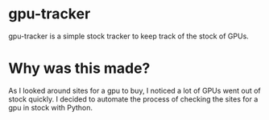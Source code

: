 # gpu-tracker
gpu-tracker is a simple stock tracker to keep track of the stock of GPUs.

# Why was this made?
As I looked around sites for a gpu to buy, I noticed a lot of GPUs went out of stock quickly. I decided to automate the process of checking the sites for a gpu in stock with Python.


